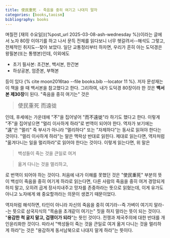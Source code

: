 ```yaml
---
title: 使民重死 - 죽음을 중히 여기고 나대지 말자
categories: [books,taoism]
bibliography: books
---
```

며칠전 [재의 수요일]({%post_url 2025-03-08-ash-wednesday %})이라는 글에서 노자 80장 이야기를 하고 나서 문득 전체를 읽다보니 너무 헷갈려서--해석도 그렇고, 전체적인 취지도--찾아 보았다. 일단 교통정리부터 하자면, 우리가 흔히 아는 도덕경은 왕필본(또는 통행본)인데, 이외에도 

- 초기 필사본: 초간본, 백서본, 한간본
- 하상공본, 엄준본, 부혁본

등이 있다 {% cite moon2016tao --file books.bib --locator 11 %}. 저자 문성재는 이 책을 쓸 때 백서본을 참고했다고 한다. 그리하여, 내가 도덕경 80장이라 한 것은 **백서본 제30장**이 된다. "죽음을 중히 여기는" 것은 

><big>使民重死 而遠徙</big>

인데, 후세에는 가운데에 "不"을 집어넣어 "而不遠徙"라 하기도 했다고 한다. 이렇게 "不"을 집어넣으면 "멀리 이사하게 하라"로 번역이 되어야 한다. 역자가 보기에는 "遠"은 "멀리" 즉 부사가 아니라 "멀리하다" 또는 "자제하다"는 동사로 읽혀야 한다는 것이다. "멀리 이사하게 하라"는 말은 맥락상 반대로 읽힌다. 제대로 읽는다면, 역자처럼 "옮겨다니는 일을 멀리하라"로 읽어야 한다는 것이다. 이렇게 읽는다면, 위 말은

>백성들이 죽는 것을 큰일로 여겨

>옮겨 다니는 것을 멀리하고,

로 번역이 되어야 하는 것이다. 처음에 내가 이해를 못했던 것은 "使民重死" 부분의 뜻이 백성이 죽음을 중히 여기게 하라로 읽는다면, 다른 사람의 죽음을 중히 여겨 경망되게 하지 말고, 오히려 곱게 장사지내주고 망자를 존중하라는 뜻으로 읽혔는데, 이게 유가도 아니고 노자에게 왜 중요할까라는 의문이 생겼기 때문이었다.

역자처럼 해석하면, 타인이 아니라 자신의 죽음을 중히 여기라--즉 가벼이 여기지 말라--는 뜻으로 삼국지식의 "목숨을 초개같이 여기는" 짓을 하지 말라는 뜻이 되는 것이다. "**용감한 척 굴지 말고, 겁쟁이가 되라**"는 뜻인 것이다. 전쟁과 제국주의에 대한 반대를 개인윤리화한 것이다. 따라서 "백성들이 죽는 것을 큰일로 여겨 옮겨 다니는 것을 멀리하게 하라"는 것은 "용감하게 동서남북으로 나대지 말게 하라"는 뜻이다.